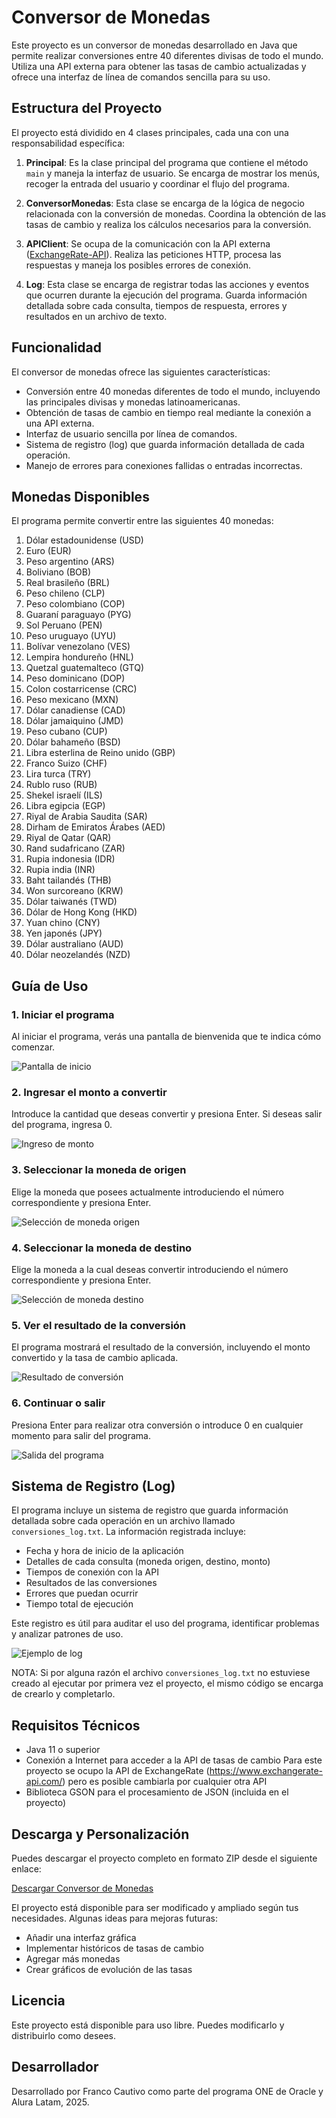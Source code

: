# Conversor de Monedas

Este proyecto es un conversor de monedas desarrollado en Java que permite realizar conversiones entre 40 diferentes divisas de todo el mundo. Utiliza una API externa para obtener las tasas de cambio actualizadas y ofrece una interfaz de línea de comandos sencilla para su uso.

## Estructura del Proyecto

El proyecto está dividido en 4 clases principales, cada una con una responsabilidad específica:

1. **Principal**: Es la clase principal del programa que contiene el método `main` y maneja la interfaz de usuario. Se encarga de mostrar los menús, recoger la entrada del usuario y coordinar el flujo del programa.

2. **ConversorMonedas**: Esta clase se encarga de la lógica de negocio relacionada con la conversión de monedas. Coordina la obtención de las tasas de cambio y realiza los cálculos necesarios para la conversión.

3. **APIClient**: Se ocupa de la comunicación con la API externa ([ExchangeRate-API](https://www.exchangerate-api.com/)). Realiza las peticiones HTTP, procesa las respuestas y maneja los posibles errores de conexión.

4. **Log**: Esta clase se encarga de registrar todas las acciones y eventos que ocurren durante la ejecución del programa. Guarda información detallada sobre cada consulta, tiempos de respuesta, errores y resultados en un archivo de texto.

## Funcionalidad

El conversor de monedas ofrece las siguientes características:

- Conversión entre 40 monedas diferentes de todo el mundo, incluyendo las principales divisas y monedas latinoamericanas.
- Obtención de tasas de cambio en tiempo real mediante la conexión a una API externa.
- Interfaz de usuario sencilla por línea de comandos.
- Sistema de registro (log) que guarda información detallada de cada operación.
- Manejo de errores para conexiones fallidas o entradas incorrectas.

## Monedas Disponibles

El programa permite convertir entre las siguientes 40 monedas:

1. Dólar estadounidense (USD)
2. Euro (EUR)
3. Peso argentino (ARS)
4. Boliviano (BOB)
5. Real brasileño (BRL)
6. Peso chileno (CLP)
7. Peso colombiano (COP)
8. Guaraní paraguayo (PYG)
9. Sol Peruano (PEN)
10. Peso uruguayo (UYU)
11. Bolívar venezolano (VES)
12. Lempira hondureño (HNL)
13. Quetzal guatemalteco (GTQ)
14. Peso dominicano (DOP)
15. Colon costarricense (CRC)
16. Peso mexicano (MXN)
17. Dólar canadiense (CAD)
18. Dólar jamaiquino (JMD)
19. Peso cubano (CUP)
20. Dólar bahameño (BSD)
21. Libra esterlina de Reino unido (GBP)
22. Franco Suizo (CHF)
23. Lira turca (TRY)
24. Rublo ruso (RUB)
25. Shekel israelí (ILS)
26. Libra egipcia (EGP)
27. Riyal de Arabia Saudita (SAR)
28. Dirham de Emiratos Árabes (AED)
29. Riyal de Qatar (QAR)
30. Rand sudafricano (ZAR)
31. Rupia indonesia (IDR)
32. Rupia india (INR)
33. Baht tailandés (THB)
34. Won surcoreano (KRW)
35. Dólar taiwanés (TWD)
36. Dólar de Hong Kong (HKD)
37. Yuan chino (CNY)
38. Yen japonés (JPY)
39. Dólar australiano (AUD)
40. Dólar neozelandés (NZD)

## Guía de Uso

### 1. Iniciar el programa

Al iniciar el programa, verás una pantalla de bienvenida que te indica cómo comenzar.

![Pantalla de inicio](https://github.com/FrancoCautivo/AluraConversorMonedas2025/tree/main/screenshots/inicio.png)

### 2. Ingresar el monto a convertir

Introduce la cantidad que deseas convertir y presiona Enter. Si deseas salir del programa, ingresa 0.

![Ingreso de monto](https://github.com/FrancoCautivo/AluraConversorMonedas2025/tree/main/screenshots/ingreso.png)

### 3. Seleccionar la moneda de origen

Elige la moneda que posees actualmente introduciendo el número correspondiente y presiona Enter.

![Selección de moneda origen](https://github.com/FrancoCautivo/AluraConversorMonedas2025/tree/main/screenshots/menu1.png)

### 4. Seleccionar la moneda de destino

Elige la moneda a la cual deseas convertir introduciendo el número correspondiente y presiona Enter.

![Selección de moneda destino](https://github.com/FrancoCautivo/AluraConversorMonedas2025/tree/main/screenshots/menu2.png)

### 5. Ver el resultado de la conversión

El programa mostrará el resultado de la conversión, incluyendo el monto convertido y la tasa de cambio aplicada.

![Resultado de conversión](https://github.com/FrancoCautivo/AluraConversorMonedas2025/tree/main/screenshots/resultado.png)

### 6. Continuar o salir

Presiona Enter para realizar otra conversión o introduce 0 en cualquier momento para salir del programa.

![Salida del programa](https://github.com/FrancoCautivo/AluraConversorMonedas2025/tree/main/screenshots/salida.png)

## Sistema de Registro (Log)

El programa incluye un sistema de registro que guarda información detallada sobre cada operación en un archivo llamado `conversiones_log.txt`. La información registrada incluye:

- Fecha y hora de inicio de la aplicación
- Detalles de cada consulta (moneda origen, destino, monto)
- Tiempos de conexión con la API
- Resultados de las conversiones
- Errores que puedan ocurrir
- Tiempo total de ejecución

Este registro es útil para auditar el uso del programa, identificar problemas y analizar patrones de uso.

![Ejemplo de log](https://github.com/FrancoCautivo/AluraConversorMonedas2025/tree/main/screenshots/log.png)

NOTA: Si por alguna razón el archivo `conversiones_log.txt` no estuviese creado al ejecutar por primera vez el proyecto, el mismo código se encarga de crearlo y completarlo.

## Requisitos Técnicos

- Java 11 o superior
- Conexión a Internet para acceder a la API de tasas de cambio
  Para este proyecto se ocupo la API de ExchangeRate (https://www.exchangerate-api.com/) pero es posible cambiarla por cualquier otra API
- Biblioteca GSON para el procesamiento de JSON (incluida en el proyecto)

## Descarga y Personalización

Puedes descargar el proyecto completo en formato ZIP desde el siguiente enlace:

[Descargar Conversor de Monedas](https://github.com/FrancoCautivo/AluraConversorMonedas2025/archive/refs/heads/main.zip)

El proyecto está disponible para ser modificado y ampliado según tus necesidades. Algunas ideas para mejoras futuras:

- Añadir una interfaz gráfica
- Implementar históricos de tasas de cambio
- Agregar más monedas
- Crear gráficos de evolución de las tasas

## Licencia

Este proyecto está disponible para uso libre. Puedes modificarlo y distribuirlo como desees.

## Desarrollador

Desarrollado por Franco Cautivo como parte del programa ONE de Oracle y Alura Latam, 2025.
